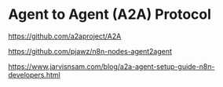 # Agent to Agent (A2A) Protocol

https://github.com/a2aproject/A2A

https://github.com/pjawz/n8n-nodes-agent2agent


https://www.jarvisnsam.com/blog/a2a-agent-setup-guide-n8n-developers.html

